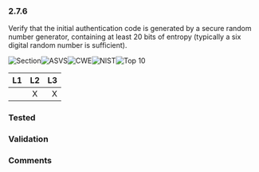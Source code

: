 ### 2.7.6 
Verify that the initial authentication code is generated by a secure random number generator, containing at least 20 bits of entropy (typically a six digital random number is sufficient).

![Section](https://img.shields.io/badge/V2-green.svg)![ASVS](https://img.shields.io/badge/ASVS-2.7.6-blue.svg)![CWE](https://img.shields.io/badge/CWE--red.svg)![NIST](https://img.shields.io/badge/NIST-5.1.3.2-important.svg)![Top 10](https://img.shields.io/badge/--lightgray.svg)

| L1| L2| L3|
| --|:--:|-:|
|  | X | X |

### Tested

### Validation

### Comments

        